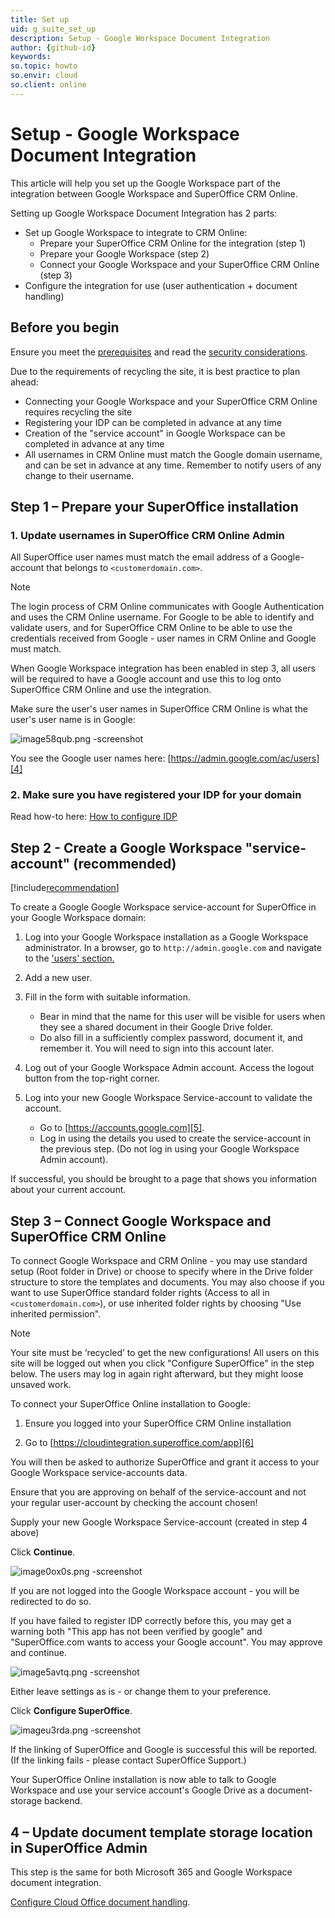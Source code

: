 ```yaml
---
title: Set up
uid: g_suite_set_up
description: Setup - Google Workspace Document Integration
author: {github-id}
keywords:
so.topic: howto
so.envir: cloud
so.client: online
---
```


# Setup - Google Workspace Document Integration

This article will help you set up the Google Workspace part of the integration between Google Workspace and SuperOffice CRM Online.

Setting up Google Workspace Document Integration has 2 parts:

* Set up Google Workspace to integrate to CRM Online:
  * Prepare your SuperOffice CRM Online for the integration (step 1)
  * Prepare your Google Workspace (step 2)
  * Connect your Google Workspace and your SuperOffice CRM Online (step 3)
* Configure the integration for use (user authentication + document handling)

## Before you begin

Ensure you meet the [prerequisites][1] and read the [security considerations][2].

Due to the requirements of recycling the site, it is best practice to plan ahead:

* Connecting your Google Workspace and your SuperOffice CRM Online requires recycling the site
* Registering your IDP can be completed in advance at any time
* Creation of the "service account" in Google Workspace can be completed in advance at any time
* All usernames in CRM Online must match the Google domain username, and can be set in advance at any time. Remember to notify users of any change to their username.

## Step 1 – Prepare your SuperOffice installation

### 1. Update usernames in SuperOffice CRM Online Admin

All SuperOffice user names must match the email address of a Google-account that belongs to `<customerdomain.com>`.

> [!NOTE]
> The login process of CRM Online communicates with Google Authentication and uses the CRM Online username. For Google to be able to identify and validate users, and for SuperOffice CRM Online to be able to use the credentials received from Google - user names in CRM Online and Google must match.

When Google Workspace integration has been enabled in step 3, all users will be required to have a Google account and use this to log onto SuperOffice CRM Online and use the integration.

Make sure the user's user names in SuperOffice CRM Online is what the user's user name is in Google:

![image58qub.png -screenshot][img1]

You see the Google user names here: [https://admin.google.com/ac/users][4]

### 2. Make sure you have registered your IDP for your domain

Read how-to here: [How to configure IDP][3]

## Step 2 - Create a Google Workspace "service-account" (recommended)

[!include[recommendation](./includes/g-suite-service-account-recommended.md)]

To create a Google Google Workspace service-account for SuperOffice in your Google Workspace domain:

1. Log into your Google Workspace installation as a Google Workspace administrator. In a browser, go to `http://admin.google.com` and navigate to the ['users' section.][4]

2. Add a new user.

3. Fill in the form with suitable information.

    * Bear in mind that the name for this user will be visible for users when they see a shared document in their Google Drive folder.
    * Do also fill in a sufficiently complex password, document it, and remember it. You will need to sign into this account later.

4. Log out of your Google Workspace Admin account. Access the logout button from the top-right corner.

5. Log into your new Google Workspace Service-account to validate the account.

    * Go to [https://accounts.google.com][5].
    * Log in using the details you used to create the service-account in the previous step. (Do not log in using your Google Workspace Admin account).

If successful, you should be brought to a page that shows you information about your current account.

## Step 3 – Connect Google Workspace and SuperOffice CRM Online

To connect Google Workspace and CRM Online - you may use standard setup (Root folder in Drive) or choose to specify where in the Drive folder structure to store the templates and documents.
You may also choose if you want to use SuperOffice standard folder rights (Access to all in `<customerdomain.com>`), or use inherited folder rights by choosing "Use inherited permission".

> [!NOTE]
> Your site must be ‘recycled’ to get the new configurations! All users on this site will be logged out when you click "Configure SuperOffice" in the step below. The users may log in again right afterward, but they might loose unsaved work.

To connect your SuperOffice Online installation to Google:

1. Ensure you logged into your SuperOffice CRM Online installation

2. Go to [https://cloudintegration.superoffice.com/app][6]

You will then be asked to authorize SuperOffice and grant it access to your Google Workspace service-accounts data.

Ensure that you are approving on behalf of the service-account and not your regular user-account by checking the account chosen!

Supply your new Google Workspace Service-account (created in step 4 above)

Click **Continue**.

![image0ox0s.png -screenshot][img2]

If you are not logged into the Google Workspace account - you will be redirected to do so.

If you have failed to register IDP correctly before this, you may get a warning both "This app has not been verified by google" and "SuperOffice.com wants to access your Google account". You may approve and continue.

![image5avtq.png -screenshot][img3]

Either leave settings as is - or change them to your preference.

Click **Configure SuperOffice**.

![imageu3rda.png -screenshot][img4]

If the linking of SuperOffice and Google is successful this will be reported. (If the linking fails - please contact SuperOffice Support.)

Your SuperOffice Online installation is now able to talk to Google Workspace and use your service account's Google Drive as a document-storage backend.

## 4 – Update document template storage location in SuperOffice Admin

This step is the same for both Microsoft 365 and Google Workspace document integration.

[Configure Cloud Office document handling][7].

<!-- Referenced links -->
[1]: requirements.md
[2]: security.md
[3]: ../../../identity-management/superid/howto/register-idp.md
[4]: https://admin.google.com/ac/users
[5]: https://accounts.google.com/
[6]: https://cloudintegration.superoffice.com/app
[7]: ../configure.md

<!-- Referenced images -->
[img1]: media/image58qub.png
[img2]: media/image0ox0s.png
[img3]: media/image5avtq.png
[img4]: media/imageu3rda.png
